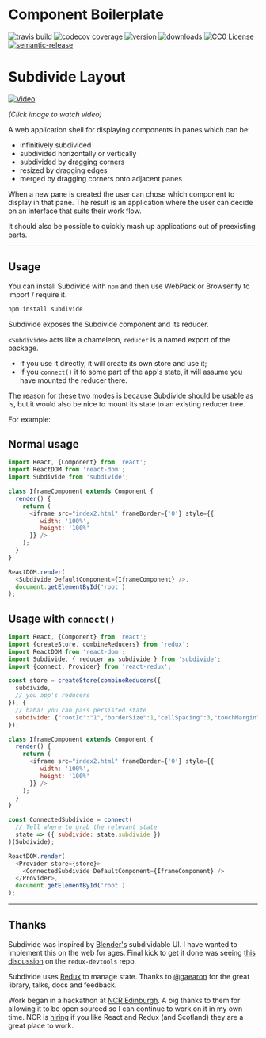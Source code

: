 # Component Boilerplate

[![travis build](https://img.shields.io/travis/philholden/component-boilerplate.svg?style=flat-square)](https://travis-ci.org/philholden/component-boilerplate)
[![codecov coverage](https://img.shields.io/codecov/c/github/philholden/component-boilerplate.svg?style=flat-square)](https://codecov.io/github/philholden/component-boilerplate)
[![version](https://img.shields.io/npm/v/@philholden/component-boilerplate.svg?style=flat-square)](http://npm.im/@philholden/component-boilerplate)
[![downloads](https://img.shields.io/npm/dm/@philholden/component-boilerplate.svg?style=flat-square)](http://npm-stat.com/charts.html?package=@philholden/component-boilerplate&from=2015-08-01)
[![CC0 License](https://img.shields.io/npm/l/@philholden/component-boilerplate.svg?style=flat-square)](https://creativecommons.org/publicdomain/zero/1.0/)
[![semantic-release](https://img.shields.io/badge/%20%20%F0%9F%93%A6%F0%9F%9A%80-semantic--release-e10079.svg?style=flat-square)](https://github.com/semantic-release/semantic-release)


# Subdivide Layout

[![Video](http://img.youtube.com/vi/3ePrvrx9otk/0.jpg)](http://www.youtube.com/watch?v=3ePrvrx9otk)

_(Click image to watch video)_

A web application shell for displaying components in panes which can be:

* infinitively subdivided
* subdivided horizontally or vertically
* subdivided by dragging corners
* resized by dragging edges
* merged by dragging corners onto adjacent panes 

When a new pane is created the user can chose which component to display in that pane. The result is an application where the user can decide on an interface that suits their work flow.

It should also be possible to quickly mash up applications out of preexisting parts.

----

## Usage

You can install Subdivide with `npm` and then use WebPack or Browserify to import / require it. 

```bash
npm install subdivide
```

Subdivide exposes the Subdivide component and its reducer.

`<Subdivide>` acts like a chameleon, `reducer` is a named export of the package.

* If you use it directly, it will create its own store and use it;
* If you `connect()` it to some part of the app's state, it will assume you have mounted the reducer there.

The reason for these two modes is because Subdivide should be usable as is, but it would also be nice to mount its state to an existing reducer tree.

For example:

## Normal usage

```js
import React, {Component} from 'react';
import ReactDOM from 'react-dom';
import Subdivide from 'subdivide';

class IframeComponent extends Component {
  render() {
    return (
      <iframe src="index2.html" frameBorder={'0'} style={{
         width: '100%',
         height: '100%'
      }} />
    );
  }
}

ReactDOM.render(
  <Subdivide DefaultComponent={IframeComponent} />,
  document.getElementById('root')
);
```

## Usage with `connect()`

```js
import React, {Component} from 'react';
import {createStore, combineReducers} from 'redux';
import ReactDOM from 'react-dom';
import Subdivide, { reducer as subdivide } from 'subdivide';
import {connect, Provider} from 'react-redux';

const store = createStore(combineReducers({
  subdivide,
  // you app's reducers
}), {
  // haha! you can pass persisted state
  subdivide: {"rootId":"1","borderSize":1,"cellSpacing":3,"touchMargin":2,"width":612,"height":658,"panes":{"0":{"id":"0","childIds":[],"isGroup":false,"parentId":"1","splitRatio":0.7026143790849673,"top":0,"left":0,"width":429.99999999999994,"height":658,"joinDirection":false},"1":{"id":"1","childIds":["0","3"],"isGroup":true,"direction":"ROW","splitRatio":1,"top":0,"left":0,"width":612,"height":658},"2":{"id":"2","childIds":[],"isGroup":false,"parentId":"3","splitRatio":0.5136778115501519,"top":323,"left":432.99999999999994,"width":179.00000000000003,"height":334.99999999999994,"joinDirection":false},"3":{"id":"3","childIds":["4","2"],"isGroup":true,"direction":"COL","parentId":"1","splitRatio":0.29738562091503273,"top":0,"left":432.99999999999994,"width":179.00000000000003,"height":658,"joinDirection":false},"4":{"id":"4","childIds":[],"isGroup":false,"parentId":"3","splitRatio":0.48632218844984804,"top":0,"left":432.99999999999994,"width":179.00000000000003,"height":320,"joinDirection":false}},"dividers":{"0n3":{"id":"0n3","top":0,"left":429.99999999999994,"width":3,"height":658,"beforePaneId":"0","afterPaneId":"3","beforeRatio":0.7026143790849673,"afterRatio":0.29738562091503273,"direction":"ROW","parentSize":612},"4n2":{"id":"4n2","top":320,"left":432.99999999999994,"width":179.00000000000003,"height":3,"beforePaneId":"4","afterPaneId":"2","beforeRatio":0.48632218844984804,"afterRatio":0.5136778115501519,"direction":"COL","parentSize":658}}}
});

class IframeComponent extends Component {
  render() {
    return (
      <iframe src="index2.html" frameBorder={'0'} style={{
         width: '100%',
         height: '100%'
      }} />
    );
  }
}

const ConnectedSubdivide = connect(
  // Tell where to grab the relevant state
  state => ({ subdivide: state.subdivide })
)(Subdivide);

ReactDOM.render(
  <Provider store={store}>
    <ConnectedSubdivide DefaultComponent={IframeComponent} />
  </Provider>,
  document.getElementById('root')
);
```

----

## Thanks

Subdivide was inspired by [Blender's](http://blender.org) subdividable UI. I have wanted to implement this on the web for ages. Final kick to get it done was seeing [this discussion](https://github.com/gaearon/redux-devtools/issues/41#issuecomment-129898889) on the `redux-devtools` repo.

Subdivide uses [Redux](https://github.com/rackt/redux) to manage state. Thanks to [@gaearon](https://github.com/gaearon) for the great library, talks, docs and feedback.

Work began in a hackathon at [NCR Edinburgh](http://ncredinburgh.com). A big thanks to them for allowing it to be open sourced so I can continue to work on it in my own time. NCR is [hiring](http://ncredinburgh.com/jobs/vacancies/java-javascript-software_engineer) if you like React and Redux (and Scotland) they are a great place to work. 
